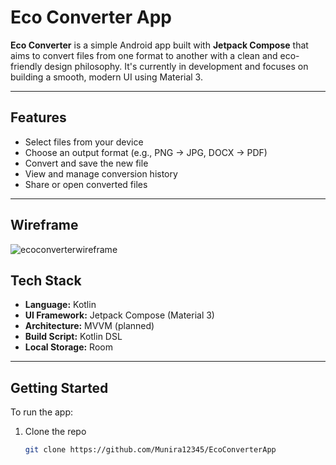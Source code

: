 # Eco Converter App

**Eco Converter** is a simple Android app built with **Jetpack Compose** that aims to convert files from one format to another with a clean and eco-friendly design philosophy. 
It's currently in development and focuses on building a smooth, modern UI using Material 3.

---

## Features 
- Select files from your device
- Choose an output format (e.g., PNG → JPG, DOCX → PDF)
- Convert and save the new file
- View and manage conversion history
- Share or open converted files

---

## Wireframe 

![ecoconverterwireframe](https://github.com/user-attachments/assets/022a5153-a16a-4d30-9fc7-5e9257b150f5)


## Tech Stack

- **Language:** Kotlin
- **UI Framework:** Jetpack Compose (Material 3)
- **Architecture:** MVVM (planned)
- **Build Script:** Kotlin DSL
- **Local Storage:** Room

---

## Getting Started

To run the app:

1. Clone the repo
   ```bash
   git clone https://github.com/Munira12345/EcoConverterApp
